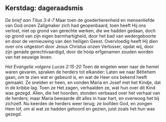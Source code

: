 ## Kerstdag: dageraadsmis

*De brief aan Titus 3:4-7*
Maar toen de goedertierenheid en mensenliefde van God onzen Zaligmaker zich had geopenbaard, toen heeft Hij ons verlost, niet op grond van gerechte werken, die we hadden gedaan, doch op grond van zijn eigen barmhartigheid, door het bad van wedergeboorte en door de vernieuwing van den heiligen Geest. Overvloedig heeft Hij dien over ons uitgestort door Jesus Christus onzen Verlosser, opdat wij, door zijn genáde gerechtvaardigd, door de hóóp erfgenamen zouden worden van het eeuwige leven. 

*Het Evangelie volgens Lucas 2:15-20*
Toen de engelen weer naar de hemel waren gevaren, spraken de herders tot elkander: Laten we naar Bétlehem gaan, om te zien wat er gebeurd is, en wat de Heer ons bekend heeft gemaakt. Ze snelden er heen, en vonden Maria en Josef met het Kindje, dat in de kribbe lag. Toen ze Het zagen, verhaalden ze, wat hun over dit Kind was gezegd. Allen, die het hoorden, stonden verbaasd over het verhaal van de herders; maar Maria bewaarde dit alles in haar hart, en overwoog het bij zichzelf. Nu keerden de herders weer terug; ze loofden God, en zongen Hem lof, om al wat ze hadden gehoord en gezien, juist zoals het hun was gezegd. 

